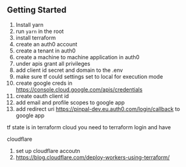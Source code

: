 ## Getting Started


1. Install yarn
2. run `yarn` in the root
3. install terraform
4. create an auth0 account
5. create a tenant in auth0
6. create a machine to machine application in auth0
7. under apis grant all privileges
8. add client id secret and domain to the .env
9. make sure tf could settings set to local for execution mode
10. create google creds in https://console.cloud.google.com/apis/credentials
11. create oauth client id
12. add email and profile scopes to google app
13. add redirect uri https://pinpal-dev.eu.auth0.com/login/callback to google app 

tf state is in terraform cloud
you need to terraform login and have 

cloudflare

1. set up cloudflare accoutn 
2. https://blog.cloudflare.com/deploy-workers-using-terraform/